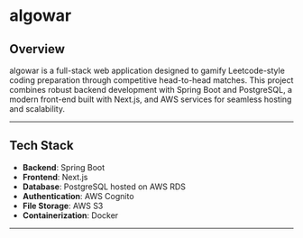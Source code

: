 # algowar

## Overview
algowar is a full-stack web application designed to gamify Leetcode-style coding preparation through competitive head-to-head matches. This project combines robust backend development with Spring Boot and PostgreSQL, a modern front-end built with Next.js, and AWS services for seamless hosting and scalability.

---

## Tech Stack

- **Backend**: Spring Boot
- **Frontend**: Next.js
- **Database**: PostgreSQL hosted on AWS RDS
- **Authentication**: AWS Cognito
- **File Storage**: AWS S3
- **Containerization**: Docker

---

